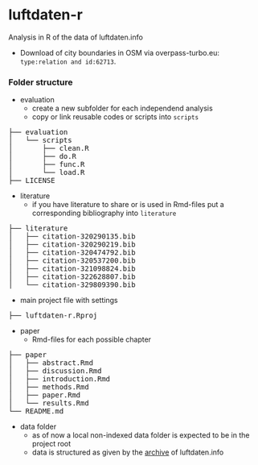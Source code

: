 # luftdaten-r
Analysis in R of the data of luftdaten.info

* Download of city boundaries in OSM via overpass-turbo.eu: `type:relation and id:62713`.


### Folder structure

* evaluation
    - create a new subfolder for each independend analysis
    - copy or link reusable codes or scripts into `scripts`

<pre>
├── evaluation
│   └── scripts
│       ├── clean.R
│       ├── do.R
│       ├── func.R
│       └── load.R
├── LICENSE
</pre>

* literature
    - if you have literature to share or is used in Rmd-files put a corresponding bibliography into `literature`

<pre>
├── literature
│   ├── citation-320290135.bib
│   ├── citation-320290219.bib
│   ├── citation-320474792.bib
│   ├── citation-320537200.bib
│   ├── citation-321098824.bib
│   ├── citation-322628807.bib
│   └── citation-329809390.bib
</pre>

* main project file with settings

<pre>
├── luftdaten-r.Rproj
</pre>

* paper
    - Rmd-files for each possible chapter

<pre>
├── paper
│   ├── abstract.Rmd
│   ├── discussion.Rmd
│   ├── introduction.Rmd
│   ├── methods.Rmd
│   ├── paper.Rmd
│   └── results.Rmd
└── README.md
</pre>

* data folder
    - as of now a local non-indexed data folder is expected to be in the project root
    - data is structured as given by the [archive](https://archive.luftdaten.info) of luftdaten.info
